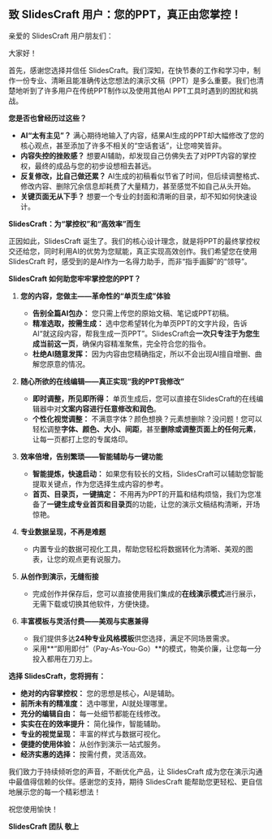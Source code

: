 ## 致 SlidesCraft 用户：您的PPT，真正由您掌控！

亲爱的 SlidesCraft 用户朋友们：

大家好！

首先，感谢您选择并信任 SlidesCraft。我们深知，在快节奏的工作和学习中，制作一份专业、清晰且能准确传达您想法的演示文稿（PPT）是多么重要。我们也清楚地听到了许多用户在传统PPT制作以及使用其他AI PPT工具时遇到的困扰和挑战。

**您是否也曾经历过这些？**

*   **AI“太有主见”？** 满心期待地输入了内容，结果AI生成的PPT却大幅修改了您的核心观点，甚至添加了许多不相关的“空话套话”，让您啼笑皆非。
*   **内容失控的挫败感？** 想要AI辅助，却发现自己仿佛失去了对PPT内容的掌控权，最终的成品与您的初步设想相去甚远。
*   **反复修改，比自己做还累？** AI生成的初稿看似节省了时间，但后续调整格式、修改内容、删除冗余信息却耗费了大量精力，甚至感觉不如自己从头开始。
*   **关键页面无从下手？** 想要一个专业的封面和清晰的目录，却不知如何快速设计。

**SlidesCraft：为“掌控权”和“高效率”而生**

正因如此，SlidesCraft 诞生了。我们的核心设计理念，就是将PPT的最终掌控权交还给您，同时利用AI的优势为您赋能，真正实现高效创作。我们希望您在使用 SlidesCraft 时，感受到的是AI作为一名得力助手，而非“指手画脚”的“领导”。

**SlidesCraft 如何助您牢牢掌控您的PPT？**

1.  **您的内容，您做主——革命性的“单页生成”体验**
    *   **告别全篇AI包办：** 您只需上传您的原始文稿、笔记或PPT初稿。
    *   **精准选取，按需生成：** 选中您希望转化为单页PPT的文字片段，告诉AI“就这段内容，帮我生成一页PPT”。SlidesCraft会**一次只专注于为您生成当前这一页**，确保内容精准聚焦，完全符合您的指令。
    *   **杜绝AI随意发挥：** 因为内容由您精确指定，所以不会出现AI擅自增删、曲解您原意的情况。

2.  **随心所欲的在线编辑——真正实现“我的PPT我修改”**
    *   **即时调整，所见即所得：** 单页生成后，您可以直接在SlidesCraft的在线编辑器中对**文案内容进行任意修改和润色**。
    *   **个性化视觉调整：** 不满意字体？颜色想换？元素想删除？没问题！您可以轻松调整**字体、颜色、大小、间距**，甚至**删除或调整页面上的任何元素**，让每一页都打上您的专属烙印。

3.  **效率倍增，告别繁琐——智能辅助与一键功能**
    *   **智能提炼，快速启动：** 如果您有较长的文档，SlidesCraft可以辅助您智能提取关键点，作为您选择生成内容的参考。
    *   **首页、目录页，一键搞定：** 不用再为PPT的开篇和结构烦恼，我们为您准备了**一键生成专业首页和目录页**的功能，让您的演示文稿结构清晰，开场惊艳。

4.  **专业数据呈现，不再是难题**
    *   内置专业的数据可视化工具，帮助您轻松将数据转化为清晰、美观的图表，让您的观点更有说服力。

5.  **从创作到演示，无缝衔接**
    *   完成创作并保存后，您可以直接使用我们集成的**在线演示模式**进行展示，无需下载或切换其他软件，方便快捷。

6.  **丰富模板与灵活付费——美观与实惠兼得**
    *   我们提供多达**24种专业风格模板**供您选择，满足不同场景需求。
    *   采用**“即用即付”（Pay-As-You-Go）**的模式，物美价廉，让您每一分投入都用在刀刃上。

**选择 SlidesCraft，您将拥有：**

*   **绝对的内容掌控权：** 您的思想是核心，AI是辅助。
*   **前所未有的精准度：** 选中哪里，AI就处理哪里。
*   **充分的编辑自由：** 每一处细节都能在线修改。
*   **实实在在的效率提升：** 简化操作，智能辅助。
*   **专业的视觉呈现：** 丰富的样式与数据可视化。
*   **便捷的使用体验：** 从创作到演示一站式服务。
*   **经济实惠的选择：** 按需付费，灵活高效。

我们致力于持续倾听您的声音，不断优化产品，让 SlidesCraft 成为您在演示沟通中最值得信赖的伙伴。感谢您的支持，期待 SlidesCraft 能帮助您更轻松、更自信地展示您的每一个精彩想法！

祝您使用愉快！

**SlidesCraft 团队 敬上**
